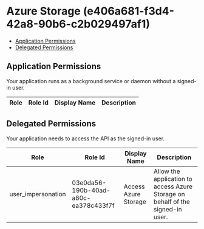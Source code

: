 # Azure Storage (e406a681-f3d4-42a8-90b6-c2b029497af1)
- [Application Permissions](#application-permissions)
- [Delegated Permissions](#delegated-permissions)

## Application Permissions
Your application runs as a background service or daemon without a signed-in user.

| Role | Role Id | Display Name | Description |
|---|---|---|---|

## Delegated Permissions
Your application needs to access the API as the signed-in user. 

| Role | Role Id | Display Name | Description |
|---|---|---|---|
| user_impersonation | 03e0da56-190b-40ad-a80c-ea378c433f7f | Access Azure Storage | Allow the application to access Azure Storage on behalf of the signed-in user. |

